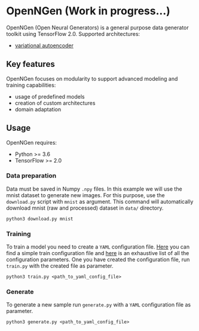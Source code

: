 # OpenNGen (Work in progress...)

OpenNGen (Open Neural Generators) is a general purpose data generator toolkit using TensorFlow 2.0. Supported architectures:

- [variational autoencoder](https://arxiv.org/abs/1312.6114)

## Key features

OpenNGen focuses on modularity to support advanced modeling and training capabilities:

 - usage of predefined models
 - creation of custom architectures
 - domain adaptation

## Usage

OpenNGen requires:
 - Python >= 3.6
 - TensorFlow >= 2.0
 
### Data preparation

Data must be saved in Numpy `.npy` files. In this example we will use the mnist dataset to generate new images. For this purpose, use 
the `download.py` script with `mnist` as argument. This command will automatically download mnist (raw and processed) dataset in `data/` directory.

```
python3 download.py mnist
```

### Training

To train a model you need to create a `YAML` configuration file. [Here]() you can find a simple train configuration file and [here]() is an exhaustive list of all the configuration parameters. One you have created the configuration file, run `train.py` with the created file as parameter.

```
python3 train.py <path_to_yaml_config_file>
```

### Generate

To generate a new sample run `generate.py` with a `YAML` configuration file as parameter.

```
python3 generate.py <path_to_yaml_config_file>
```

